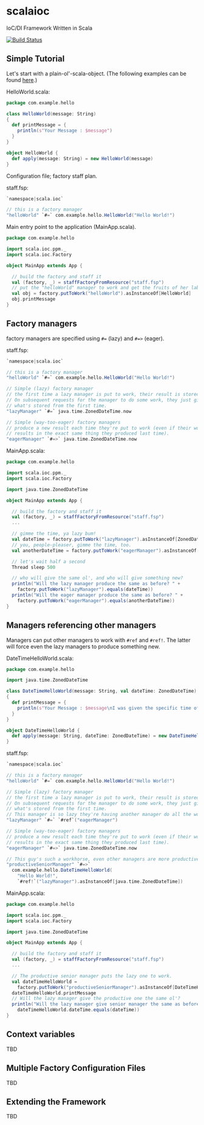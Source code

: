 # scalaioc
IoC/DI Framework Written in Scala

[![Build Status](https://travis-ci.org/david-sledge/scalaioc.svg?branch=master)](https://travis-ci.org/david-sledge/scalaioc)

## Simple Tutorial

Let's start with a plain-ol'-scala-object.  (The following examples can be found [here](https://github.com/david-sledge/scalaioc/tree/master/examples/simple/src/main "simple example").)

HelloWorld.scala:

```scala
package com.example.hello

class HelloWorld(message: String)
{
  def printMessage = {
    println(s"Your Message : $message")
  }
}

object HelloWorld {
  def apply(message: String) = new HelloWorld(message)
}
```

Configuration file; factory staff plan.

staff.fsp:

```scala
`namespace|scala.ioc`

// this is a factory manager
"helloWorld" `#=` com.example.hello.HelloWorld("Hello World!")
```

Main entry point to the application (MainApp.scala).

```scala
package com.example.hello

import scala.ioc.ppm._
import scala.ioc.Factory

object MainApp extends App {

  // build the factory and staff it
  val (factory, _) = staffFactoryFromResource("staff.fsp")
  // put the "helloWorld" manager to work and get the fruits of her labor
  val obj = factory.putToWork("helloWorld").asInstanceOf[HelloWorld]
  obj.printMessage
}
```

## Factory managers

factory managers are specified using `#=` (lazy) and `#=>` (eager).

staff.fsp:

```scala
`namespace|scala.ioc`

// this is a factory manager
"helloWorld" `#=` com.example.hello.HelloWorld("Hello World!")

// Simple (lazy) factory manager
// the first time a lazy manager is put to work, their result is stored.
// On subsequent requests for the manager to do some work, they just give you
// what's stored from the first time.
"lazyManager" `#=` java.time.ZonedDateTime.now

// Simple (way-too-eager) factory managers
// produce a new result each time they're put to work (even if their work
// results in the exact same thing they produced last time).
"eagerManager" `#=>` java.time.ZonedDateTime.now
```

MainApp.scala:

```scala
package com.example.hello

import scala.ioc.ppm._
import scala.ioc.Factory

import java.time.ZonedDateTime

object MainApp extends App {

  // build the factory and staff it
  val (factory, _) = staffFactoryFromResource("staff.fsp")
  ...

  // gimme the time, ya lazy bum!
  val dateTime = factory.putToWork("lazyManager").asInstanceOf[ZonedDateTime]
  // you, people-pleaser, gimme the time, too.
  val anotherDateTime = factory.putToWork("eagerManager").asInstanceOf[ZonedDateTime]

  // let's wait half a second
  Thread sleep 500

  // who will give the same ol', and who will give something new?
  println("Will the lazy manager produce the same as before? " +
    factory.putToWork("lazyManager").equals(dateTime))
  println("Will the eager manager produce the same as before? " +
    factory.putToWork("eagerManager").equals(anotherDateTime))
}
```

## Managers referencing other managers

Managers can put other managers to work with `#ref` and `#ref!`.  The latter
will force even the lazy managers to produce something new.

DateTimeHelloWorld.scala:

```scala
package com.example.hello

import java.time.ZonedDateTime

class DateTimeHelloWorld(message: String, val dateTime: ZonedDateTime)
{
  def printMessage = {
    println(s"Your Message : $message\nI was given the specific time of $dateTime.")
  }
}

object DateTimeHelloWorld {
  def apply(message: String, dateTime: ZonedDateTime) = new DateTimeHelloWorld(message, dateTime)
}
```

staff.fsp:

```scala
`namespace|scala.ioc`

// this is a factory manager
"helloWorld" `#=` com.example.hello.HelloWorld("Hello World!")

// Simple (lazy) factory manager
// the first time a lazy manager is put to work, their result is stored.
// On subsequent requests for the manager to do some work, they just give you
// what's stored from the first time.
// This manager is so lazy they're having another manager do all the work.
"lazyManager" `#=` `#ref`("eagerManager")

// Simple (way-too-eager) factory managers
// produce a new result each time they're put to work (even if their work
// results in the exact same thing they produced last time).
"eagerManager" `#=>` java.time.ZonedDateTime.now

// This guy's such a workhorse, even other managers are more productive.
"productiveSeniorManager" `#=>`
  com.example.hello.DateTimeHelloWorld(
  	"Hello World!",
  	`#ref!`("lazyManager").asInstanceOf[java.time.ZonedDateTime])
```

MainApp.scala:

```scala
package com.example.hello

import scala.ioc.ppm._
import scala.ioc.Factory

import java.time.ZonedDateTime

object MainApp extends App {

  // build the factory and staff it
  val (factory, _) = staffFactoryFromResource("staff.fsp")
  ...

  // The productive senior manager puts the lazy one to work.
  val dateTimeHelloWorld =
    factory.putToWork("productiveSeniorManager").asInstanceOf[DateTimeHelloWorld]
  dateTimeHelloWorld.printMessage
  // Will the lazy manager give the productive one the same ol'?
  println("Will the lazy manager give senior manager the same as before? " +
    dateTimeHelloWorld.dateTime.equals(dateTime))
}
```

## Context variables

TBD

## Multiple Factory Configuration Files

TBD

## Extending the Framework

TBD
